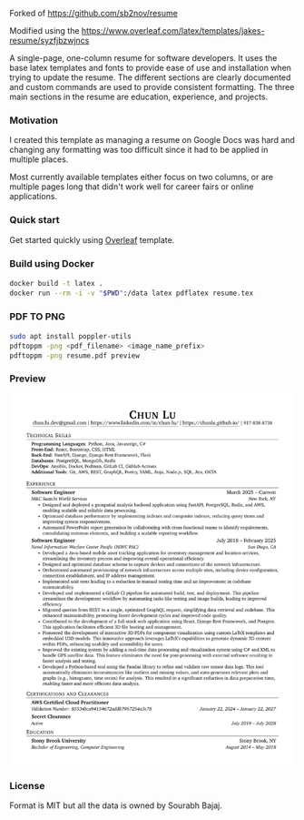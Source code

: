 Forked of https://github.com/sb2nov/resume

Modified using the https://www.overleaf.com/latex/templates/jakes-resume/syzfjbzwjncs

A single-page, one-column resume for software developers. It uses the base latex templates and fonts to provide ease of use and installation when trying to update the resume. The different sections are clearly documented and custom commands are used to provide consistent formatting. The three main sections in the resume are education, experience, and projects.

### Motivation

I created this template as managing a resume on Google Docs was hard and changing any formatting was too difficult since it had to be applied in multiple places.

Most currently available templates either focus on two columns, or are multiple pages long that didn't work well for career fairs or online applications.

### Quick start

Get started quickly using [Overleaf](https://www.overleaf.com/latex/templates/software-engineer-resume/gqxmqsvsbdjf) template.

### Build using Docker

```sh
docker build -t latex .
docker run --rm -i -v "$PWD":/data latex pdflatex resume.tex
```


### PDF TO PNG
```sh
sudo apt install poppler-utils
pdftoppm -png <pdf_filename> <image_name_prefix>
pdftoppm -png resume.pdf preview
```
### Preview

![Resume Screenshot](/preview.png)

### License

Format is MIT but all the data is owned by Sourabh Bajaj.
